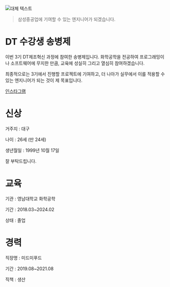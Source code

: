 ![대체 텍스트]([image_url.png](https://mypetlife.co.kr/150519/))

>삼성중공업에 기여할 수 있는 엔지니어가 되겠습니다.

# DT 수강생 송병제

이번 3기 DT제조혁신 과정에 참여한 송병제입니다. 화학공학을 전공하여 프로그래밍이나 소프트웨어에 무지한 만큼, 교육에 성실히 그리고 열심히 참여하겠습니다.

최종적으로는 3기에서 진행할 프로젝트에 기여하고, 더 나아가 실무에서 이를 적용할 수 있는 엔지니어가 되는 것이 제 목표입니다.


[인스타그램](instagram.com)

# 신상

거주지 : 대구

나이 : 26세 (만 24세)

생년월일 : 1999년 10월 17일

잘 부탁드립니다.

# 교육

기관 : 영남대학교 화학공학

기간 : 2018.03~2024.02

상태 : 졸업

# 경력

직장명 : 미드미푸드

기간 : 2019.08~2021.08

직책 : 생산

